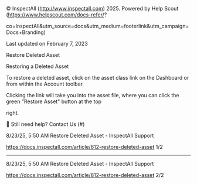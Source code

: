 © InspectAll (http://www.inspectall.com) 2025. Powered by Help Scout (https://www.helpscout.com/docs-refer/?

co=InspectAll&utm_source=docs&utm_medium=footerlink&utm_campaign=Docs+Branding)

Last updated on February 7, 2023

Restore Deleted Asset

Restoring a Deleted Asset

To restore a deleted asset, click on the asset class link on the Dashboard or from within the Account toolbar.

Clicking the link will take you into the asset file, where you can click the green "Restore Asset" button at the top

right.

 Still need help? Contact Us (#)

8/23/25, 5:50 AM Restore Deleted Asset - InspectAll Support

https://docs.inspectall.com/article/812-restore-deleted-asset 1/2


---

8/23/25, 5:50 AM Restore Deleted Asset - InspectAll Support

https://docs.inspectall.com/article/812-restore-deleted-asset 2/2

